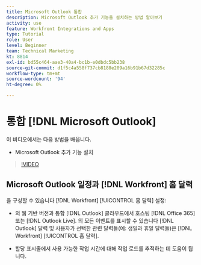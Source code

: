 ```yaml
---
title: Microsoft Outlook 통합
description: Microsoft Outlook 추가 기능을 설치하는 방법 알아보기
activity: use
feature: Workfront Integrations and Apps
type: Tutorial
role: User
level: Beginner
team: Technical Marketing
kt: 8814
exl-id: bd55c464-aae3-40a4-bc1b-e0dbdc5bb238
source-git-commit: d1f5c4a558f737cb8188e209a16b91b67d32285c
workflow-type: tm+mt
source-wordcount: '94'
ht-degree: 0%

---
```


# 통합 [!DNL Microsoft Outlook]

이 비디오에서는 다음 방법을 배웁니다.

* Microsoft Outlook 추가 기능 설치

>[!VIDEO](https://video.tv.adobe.com/v/335115/?quality=12)


## Microsoft Outlook 일정과 [!DNL Workfront] 홈 달력

을 구성할 수 있습니다 [!DNL Workfront] [!UICONTROL 홈 달력] 설정:

* 의 웹 기반 버전과 통합 [!DNL Outlook] 클라우드에서 호스팅 [!DNL Office 365] 또는 [!DNL Outlook Live]. 의 모든 이벤트를 표시할 수 있습니다 [!DNL Outlook] 달력 및 사용자가 선택한 관련 달력들(예: 생일과 휴일 달력들)은 [!DNL Workfront] [!UICONTROL 홈 달력].

* 할당 표시줄에서 사용 가능한 작업 시간에 대해 작업 로드를 추적하는 데 도움이 됩니다.
